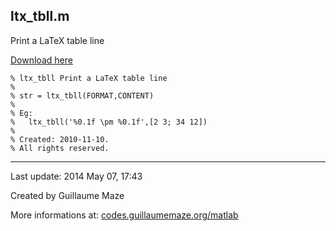 ## ltx\_tbll.m ##
Print a LaTeX table line

[Download here](http://guillaumemaze.googlecode.com/svn/trunk/matlab/codes/inout/ltx_tbll.m)

```
% ltx_tbll Print a LaTeX table line
%
% str = ltx_tbll(FORMAT,CONTENT)
% 
% Eg:
% 	ltx_tbll('%0.1f \pm %0.1f',[2 3; 34 12])
%
% Created: 2010-11-10.
% All rights reserved.
```

---

Last update: 2014 May 07, 17:43

Created by Guillaume Maze

More informations at: [codes.guillaumemaze.org/matlab](http://codes.guillaumemaze.org/matlab)